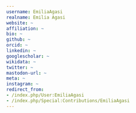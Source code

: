 ```yaml
---
username: EmiliaAgasi
realname: Emilia Agasi
website: ~
affiliation: ~
bio: ~
github: ~
orcid: ~
linkedin: ~
googlescholar: ~
wikidata: ~
twitter: ~
mastodon-url: ~
meta: ~
instagram: ~
redirect_from:
- /index.php/User:EmiliaAgasi
- /index.php/Special:Contributions/EmiliaAgasi
---
```

